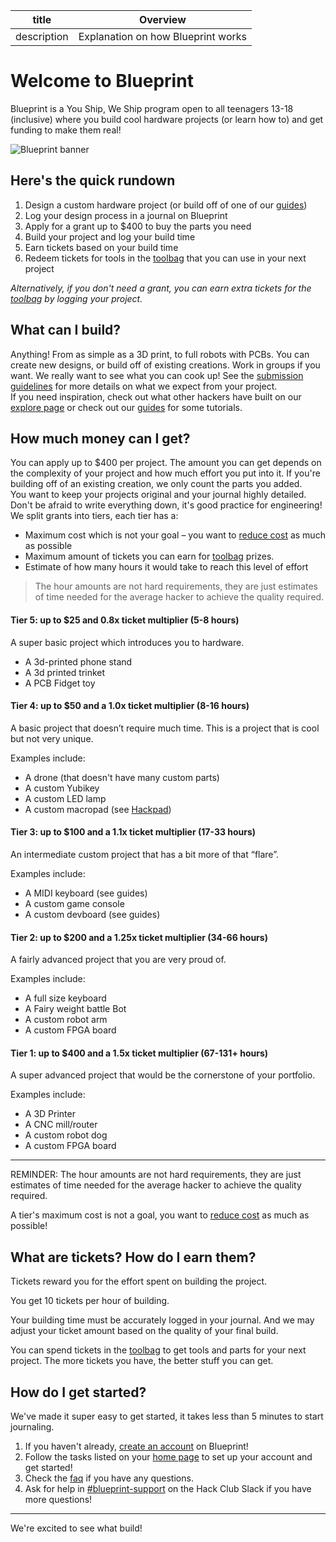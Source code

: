 | title       | Overview                           |
| ----------- | ---------------------------------- |
| description | Explanation on how Blueprint works |

# Welcome to Blueprint

Blueprint is a You Ship, We Ship program open to all teenagers 13-18 (inclusive) where you build cool hardware projects (or learn how to) and get funding to make them real!

![Blueprint banner](https://hc-cdn.hel1.your-objectstorage.com/s/v3/72b79bc96a159671eb566cbcbd895f7679a073ac_blueprint-header.png)

## Here's the quick rundown

1. Design a custom hardware project (or build off of one of our [guides](/guides))
2. Log your design process in a journal on Blueprint
3. Apply for a grant up to $400 to buy the parts you need
4. Build your project and log your build time
5. Earn tickets based on your build time
6. Redeem tickets for tools in the [toolbag](/toolbag) that you can use in your next project

_Alternatively, if you don't need a grant, you can earn extra tickets for the [toolbag](/toolbag) by logging your project._

## What can I build?

Anything! From as simple as a 3D print, to full robots with PCBs. You can create new designs, or build off of existing creations. Work in groups if you want. We really want to see what you can cook up!
See the [submission guidelines](/docs/submission-guidelines) for more details on what we expect from your project.  
If you need inspiration, check out what other hackers have built on our [explore page](/explore) or check out our [guides](/guides) for some tutorials.

## How much money can I get?

You can apply up to $400 per project. The amount you can get depends on the complexity of your project and how much effort you put into it. If you're building off of an existing creation, we only count the parts you added.  
You want to keep your projects original and your journal highly detailed. Don't be afraid to write everything down, it's good practice for engineering!  
We split grants into tiers, each tier has a:

- Maximum cost <span class="text-bp-warning">which is not your goal</span> – you want to [reduce cost](/docs/about-cost) as much as possible
- Maximum amount of tickets you can earn for [toolbag](/toolbag) prizes.
- Estimate of how many hours it would take to reach this level of effort

> <span class="text-bp-warning">The hour amounts are not hard requirements, they are just estimates of time needed for the average hacker to achieve the quality required.</span>

#### Tier 5: up to $25 and 0.8x ticket multiplier (5-8 hours)

A super basic project which introduces you to hardware.
- A 3d-printed phone stand
- A 3d printed trinket
- A PCB Fidget toy

#### Tier 4: up to $50 and a 1.0x ticket multiplier (8-16 hours)

A basic project that doesn’t require much time. This is a project that is cool but not very unique.

Examples include:

- A drone (that doesn't have many custom parts)
- A custom Yubikey
- A custom LED lamp
- A custom macropad (see [Hackpad](https://hackpad.hackclub.com/))

#### Tier 3: up to $100 and a 1.1x ticket multiplier (17-33 hours)

An intermediate custom project that has a bit more of that “flare”.

Examples include:

- A MIDI keyboard (see guides)
- A custom game console
- A custom devboard (see guides)

#### Tier 2: up to $200 and a 1.25x ticket multiplier (34-66 hours)

A fairly advanced project that you are very proud of.

Examples include:

- A full size keyboard
- A Fairy weight battle Bot
- A custom robot arm
- A custom FPGA board

#### Tier 1: up to $400 and a 1.5x ticket multiplier (67-131+ hours)

A super advanced project that would be the cornerstone of your portfolio.

Examples include:

- A 3D Printer
- A CNC mill/router
- A custom robot dog
- A custom FPGA board

---

<span class="text-bp-warning">REMINDER: The hour amounts are not hard requirements, they are just estimates of time needed for the average hacker to achieve the quality required.</span>

<span class="text-bp-warning">A tier's maximum cost is not a goal, you want to [reduce cost](/docs/about-cost) as much as possible!</span>

## What are tickets? How do I earn them?

Tickets reward you for the effort spent on building the project.

<span class="text-bp-warning">You get 10 tickets per hour of building.</span>

Your building time must be accurately logged in your journal. And we may adjust your ticket amount based on the quality of your final build.

You can spend tickets in the [toolbag](/toolbag) to get tools and parts for your next project. The more tickets you have, the better stuff you can get.

## How do I get started?

We've made it super easy to get started, it takes less than 5 minutes to start journaling.

1. If you haven't already, [create an account](/auth/login) on Blueprint!
2. Follow the tasks listed on your [home page](/) to set up your account and get started!
3. Check the [faq](/faq) if you have any questions.
4. Ask for help in [#blueprint-support](https://hackclub.slack.com/archives/C09CMJV6V6K) on the Hack Club Slack if you have more questions!

---

We're excited to see what build!

